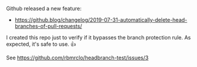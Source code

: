 Github released a new feature:
- https://github.blog/changelog/2019-07-31-automatically-delete-head-branches-of-pull-requests/

I created this repo just to verify if it bypasses the branch protection rule. As
expected, it's safe to use. :+1:

See https://github.com/rbmrclo/headbranch-test/issues/3